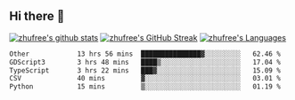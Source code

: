 ## Hi there 👋
[![zhufree's github stats](https://github-readme-stats.vercel.app/api?username=zhufree&show_icons=true&count_private=true)](https://github.com/anuraghazra/github-readme-stats)
[![zhufree's GitHub Streak](https://streak-stats.demolab.com/?user=zhufree)](https://git.io/streak-stats)
[![zhufree's Languages](https://github-readme-stats.vercel.app/api/top-langs/?username=zhufree&layout=compact&langs_count=10)](https://github.com/anuraghazra/github-readme-stats)
<!--START_SECTION:waka-->

```txt
Other            13 hrs 56 mins  ███████████████▓░░░░░░░░░   62.46 %
GDScript3        3 hrs 48 mins   ████▒░░░░░░░░░░░░░░░░░░░░   17.04 %
TypeScript       3 hrs 22 mins   ███▓░░░░░░░░░░░░░░░░░░░░░   15.09 %
CSV              40 mins         ▓░░░░░░░░░░░░░░░░░░░░░░░░   03.01 %
Python           15 mins         ▒░░░░░░░░░░░░░░░░░░░░░░░░   01.19 %
```

<!--END_SECTION:waka-->

<!--
**zhufree/zhufree** is a ✨ _special_ ✨ repository because its `README.md` (this file) appears on your GitHub profile.

Here are some ideas to get you started:

- 🔭 I’m currently working on ...
- 🌱 I’m currently learning ...
- 👯 I’m looking to collaborate on ...
- 🤔 I’m looking for help with ...
- 💬 Ask me about ...
- 📫 How to reach me: ...
- 😄 Pronouns: ...
- ⚡ Fun fact: ...
-->
